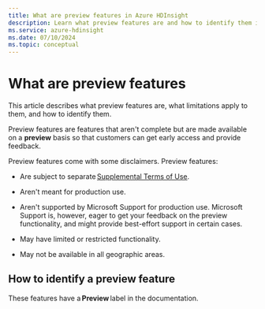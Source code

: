 ```yaml
---
title: What are preview features in Azure HDInsight
description: Learn what preview features are and how to identify them in Azure HDInsight.
ms.service: azure-hdinsight
ms.date: 07/10/2024
ms.topic: conceptual
---
```


# What are preview features 

This article describes what preview features are, what limitations apply to them, and how to identify them. 

Preview features are features that aren't complete but are made available on a **preview** basis so that customers can get early access and provide feedback. 

Preview features come with some disclaimers. Preview features:

* Are subject to separate [Supplemental Terms of Use](https://www.microsoft.com/business-applications/legal/supp-powerplatform-preview/).

* Aren't meant for production use.

* Aren't supported by Microsoft Support for production use. Microsoft Support is, however, eager to get your feedback on the preview functionality, and might provide best-effort support in certain cases. 

* May have limited or restricted functionality.

* May not be available in all geographic areas.

## How to identify a preview feature

These features have a **Preview** label in the documentation.

